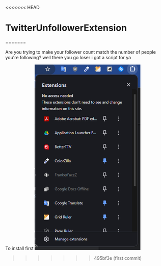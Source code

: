 <<<<<<< HEAD

# TwitterUnfollowerExtension

=======

Are you trying to make your follower count match the number of people you're following? well there you go loser i got a script for ya

To install first
![Alt Text](readme\extensions.png)

> > > > > > > 495bf3e (first commit)
